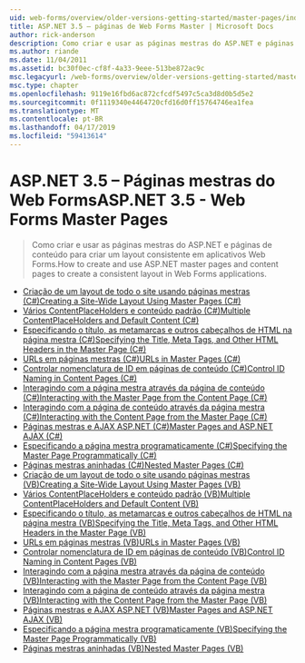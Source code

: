 ```yaml
---
uid: web-forms/overview/older-versions-getting-started/master-pages/index
title: ASP.NET 3.5 – páginas de Web Forms Master | Microsoft Docs
author: rick-anderson
description: Como criar e usar as páginas mestras do ASP.NET e páginas de conteúdo para criar um layout consistente em aplicativos Web Forms.
ms.author: riande
ms.date: 11/04/2011
ms.assetid: bc30f0ec-cf8f-4a33-9eee-513be872ac9c
msc.legacyurl: /web-forms/overview/older-versions-getting-started/master-pages
msc.type: chapter
ms.openlocfilehash: 9119e16fbd6ac872cfcdf5497c5ca3d8d0b5d5e2
ms.sourcegitcommit: 0f1119340e4464720cfd16d0ff15764746ea1fea
ms.translationtype: MT
ms.contentlocale: pt-BR
ms.lasthandoff: 04/17/2019
ms.locfileid: "59413614"
---
```

# <a name="aspnet-35---web-forms-master-pages"></a><span data-ttu-id="bd2af-103">ASP.NET 3.5 – Páginas mestras do Web Forms</span><span class="sxs-lookup"><span data-stu-id="bd2af-103">ASP.NET 3.5 - Web Forms Master Pages</span></span>

> <span data-ttu-id="bd2af-104">Como criar e usar as páginas mestras do ASP.NET e páginas de conteúdo para criar um layout consistente em aplicativos Web Forms.</span><span class="sxs-lookup"><span data-stu-id="bd2af-104">How to create and use ASP.NET master pages and content pages to create a consistent layout in Web Forms applications.</span></span>


- [<span data-ttu-id="bd2af-105">Criação de um layout de todo o site usando páginas mestras (C#)</span><span class="sxs-lookup"><span data-stu-id="bd2af-105">Creating a Site-Wide Layout Using Master Pages (C#)</span></span>](creating-a-site-wide-layout-using-master-pages-cs.md)
- [<span data-ttu-id="bd2af-106">Vários ContentPlaceHolders e conteúdo padrão (C#)</span><span class="sxs-lookup"><span data-stu-id="bd2af-106">Multiple ContentPlaceHolders and Default Content (C#)</span></span>](multiple-contentplaceholders-and-default-content-cs.md)
- [<span data-ttu-id="bd2af-107">Especificando o título, as metamarcas e outros cabeçalhos de HTML na página mestra (C#)</span><span class="sxs-lookup"><span data-stu-id="bd2af-107">Specifying the Title, Meta Tags, and Other HTML Headers in the Master Page (C#)</span></span>](specifying-the-title-meta-tags-and-other-html-headers-in-the-master-page-cs.md)
- [<span data-ttu-id="bd2af-108">URLs em páginas mestras (C#)</span><span class="sxs-lookup"><span data-stu-id="bd2af-108">URLs in Master Pages (C#)</span></span>](urls-in-master-pages-cs.md)
- [<span data-ttu-id="bd2af-109">Controlar nomenclatura de ID em páginas de conteúdo (C#)</span><span class="sxs-lookup"><span data-stu-id="bd2af-109">Control ID Naming in Content Pages (C#)</span></span>](control-id-naming-in-content-pages-cs.md)
- [<span data-ttu-id="bd2af-110">Interagindo com a página mestra através da página de conteúdo (C#)</span><span class="sxs-lookup"><span data-stu-id="bd2af-110">Interacting with the Master Page from the Content Page (C#)</span></span>](interacting-with-the-master-page-from-the-content-page-cs.md)
- [<span data-ttu-id="bd2af-111">Interagindo com a página de conteúdo através da página mestra (C#)</span><span class="sxs-lookup"><span data-stu-id="bd2af-111">Interacting with the Content Page from the Master Page (C#)</span></span>](interacting-with-the-content-page-from-the-master-page-cs.md)
- [<span data-ttu-id="bd2af-112">Páginas mestras e AJAX ASP.NET (C#)</span><span class="sxs-lookup"><span data-stu-id="bd2af-112">Master Pages and ASP.NET AJAX (C#)</span></span>](master-pages-and-asp-net-ajax-cs.md)
- [<span data-ttu-id="bd2af-113">Especificando a página mestra programaticamente (C#)</span><span class="sxs-lookup"><span data-stu-id="bd2af-113">Specifying the Master Page Programmatically (C#)</span></span>](specifying-the-master-page-programmatically-cs.md)
- [<span data-ttu-id="bd2af-114">Páginas mestras aninhadas (C#)</span><span class="sxs-lookup"><span data-stu-id="bd2af-114">Nested Master Pages (C#)</span></span>](nested-master-pages-cs.md)
- [<span data-ttu-id="bd2af-115">Criação de um layout de todo o site usando páginas mestras (VB)</span><span class="sxs-lookup"><span data-stu-id="bd2af-115">Creating a Site-Wide Layout Using Master Pages (VB)</span></span>](creating-a-site-wide-layout-using-master-pages-vb.md)
- [<span data-ttu-id="bd2af-116">Vários ContentPlaceHolders e conteúdo padrão (VB)</span><span class="sxs-lookup"><span data-stu-id="bd2af-116">Multiple ContentPlaceHolders and Default Content (VB)</span></span>](multiple-contentplaceholders-and-default-content-vb.md)
- [<span data-ttu-id="bd2af-117">Especificando o título, as metamarcas e outros cabeçalhos de HTML na página mestra (VB)</span><span class="sxs-lookup"><span data-stu-id="bd2af-117">Specifying the Title, Meta Tags, and Other HTML Headers in the Master Page (VB)</span></span>](specifying-the-title-meta-tags-and-other-html-headers-in-the-master-page-vb.md)
- [<span data-ttu-id="bd2af-118">URLs em páginas mestras (VB)</span><span class="sxs-lookup"><span data-stu-id="bd2af-118">URLs in Master Pages (VB)</span></span>](urls-in-master-pages-vb.md)
- [<span data-ttu-id="bd2af-119">Controlar nomenclatura de ID em páginas de conteúdo (VB)</span><span class="sxs-lookup"><span data-stu-id="bd2af-119">Control ID Naming in Content Pages (VB)</span></span>](control-id-naming-in-content-pages-vb.md)
- [<span data-ttu-id="bd2af-120">Interagindo com a página mestra através da página de conteúdo (VB)</span><span class="sxs-lookup"><span data-stu-id="bd2af-120">Interacting with the Master Page from the Content Page (VB)</span></span>](interacting-with-the-master-page-from-the-content-page-vb.md)
- [<span data-ttu-id="bd2af-121">Interagindo com a página de conteúdo através da página mestra (VB)</span><span class="sxs-lookup"><span data-stu-id="bd2af-121">Interacting with the Content Page from the Master Page (VB)</span></span>](interacting-with-the-content-page-from-the-master-page-vb.md)
- [<span data-ttu-id="bd2af-122">Páginas mestras e AJAX ASP.NET (VB)</span><span class="sxs-lookup"><span data-stu-id="bd2af-122">Master Pages and ASP.NET AJAX (VB)</span></span>](master-pages-and-asp-net-ajax-vb.md)
- [<span data-ttu-id="bd2af-123">Especificando a página mestra programaticamente (VB)</span><span class="sxs-lookup"><span data-stu-id="bd2af-123">Specifying the Master Page Programmatically (VB)</span></span>](specifying-the-master-page-programmatically-vb.md)
- [<span data-ttu-id="bd2af-124">Páginas mestras aninhadas (VB)</span><span class="sxs-lookup"><span data-stu-id="bd2af-124">Nested Master Pages (VB)</span></span>](nested-master-pages-vb.md)

